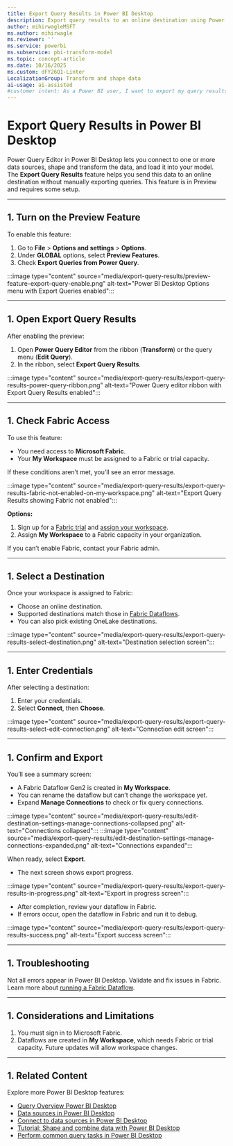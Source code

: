 ```yaml
---
title: Export Query Results in Power BI Desktop
description: Export query results to an online destination using Power BI Desktop
author: mihirwagleMSFT
ms.author: mihirwagle
ms.reviewer: ''
ms.service: powerbi
ms.subservice: pbi-transform-model
ms.topic: concept-article
ms.date: 10/16/2025
ms.custom: dFY26Q1-Linter
LocalizationGroup: Transform and shape data
ai-usage: ai-assisted
#customer intent: As a Power BI user, I want to export my query results to a destination of my choice.
---
```


# Export Query Results in Power BI Desktop

Power Query Editor in Power BI Desktop lets you connect to one or more data sources, shape and transform the data, and load it into your model. The **Export Query Results** feature helps you send this data to an online destination without manually exporting queries. This feature is in Preview and requires some setup.

---

## 1. Turn on the Preview Feature

To enable this feature:

1. Go to **File** > **Options and settings** > **Options**.
1. Under **GLOBAL** options, select **Preview Features**.
1. Check **Export Queries from Power Query**.

:::image type="content" source="media/export-query-results/preview-feature-export-query-enable.png" alt-text="Power BI Desktop Options menu with Export Queries enabled":::

---

## 1. Open Export Query Results

After enabling the preview:

1. Open **Power Query Editor** from the ribbon (**Transform**) or the query menu (**Edit Query**).
1. In the ribbon, select **Export Query Results**.

:::image type="content" source="media/export-query-results/export-query-results-power-query-ribbon.png" alt-text="Power Query editor ribbon with Export Query Results enabled":::

---

## 1. Check Fabric Access

To use this feature:

- You need access to **Microsoft Fabric**.
- Your **My Workspace** must be assigned to a Fabric or trial capacity.

If these conditions aren’t met, you’ll see an error message.

:::image type="content" source="media/export-query-results/export-query-results-fabric-not-enabled-on-my-workspace.png" alt-text="Export Query Results showing Fabric not enabled":::

**Options:**

1. Sign up for a [Fabric trial](/fabric/fundamentals/fabric-trial) and [assign your workspace](/fabric/fundamentals/fabric-trial#share-by-assigning-workspaces).
1. Assign **My Workspace** to a Fabric capacity in your organization.

If you can’t enable Fabric, contact your Fabric admin.

---

## 1. Select a Destination

Once your workspace is assigned to Fabric:

- Choose an online destination.
- Supported destinations match those in [Fabric Dataflows](/fabric/data-factory/dataflow-gen2-data-destinations-and-managed-settings).
- You can also pick existing OneLake destinations.

:::image type="content" source="media/export-query-results/export-query-results-select-destination.png" alt-text="Destination selection screen":::

---

## 1. Enter Credentials

After selecting a destination:

1. Enter your credentials.
1. Select **Connect**, then **Choose**.

:::image type="content" source="media/export-query-results/export-query-results-select-edit-connection.png" alt-text="Connection edit screen":::

---

## 1. Confirm and Export

You’ll see a summary screen:

- A Fabric Dataflow Gen2 is created in **My Workspace**.
- You can rename the dataflow but can’t change the workspace yet.
- Expand **Manage Connections** to check or fix query connections.

:::image type="content" source="media/export-query-results/edit-destination-settings-manage-connections-collapsed.png" alt-text="Connections collapsed":::
:::image type="content" source="media/export-query-results/edit-destination-settings-manage-connections-expanded.png" alt-text="Connections expanded":::

When ready, select **Export**.

- The next screen shows export progress.

:::image type="content" source="media/export-query-results/export-query-results-in-progress.png" alt-text="Export in progress screen":::

- After completion, review your dataflow in Fabric.
- If errors occur, open the dataflow in Fabric and run it to debug.

:::image type="content" source="media/export-query-results/export-query-results-success.png" alt-text="Export success screen":::

---

## 1. Troubleshooting

Not all errors appear in Power BI Desktop. Validate and fix issues in Fabric. Learn more about [running a Fabric Dataflow](/fabric/data-factory/dataflows-gen2-overview.md).

---

## 1. Considerations and Limitations

1. You must sign in to Microsoft Fabric.
1. Dataflows are created in **My Workspace**, which needs Fabric or trial capacity. Future updates will allow workspace changes.

---

## 1. Related Content

Explore more Power BI Desktop features:

- [Query Overview Power BI Desktop](desktop-query-overview.md)
- [Data sources in Power BI Desktop](../connect-data/desktop-data-sources.md)
- [Connect to data sources in Power BI Desktop](../connect-data/desktop-connect-to-data.md)
- [Tutorial: Shape and combine data with Power BI Desktop](../connect-data/desktop-shape-and-combine-data.md)
- [Perform common query tasks in Power BI Desktop](desktop-common-query-tasks.md)
